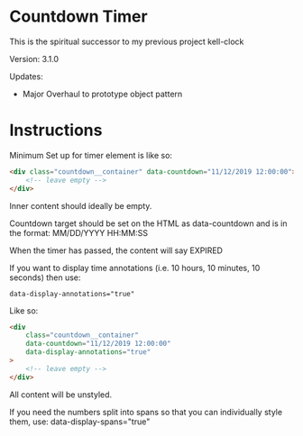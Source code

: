 # Countdown Timer

This is the spiritual successor to my previous project kell-clock

Version: 3.1.0

Updates:

-   Major Overhaul to prototype object pattern

# Instructions

Minimum Set up for timer element is like so:

```html
<div class="countdown__container" data-countdown="11/12/2019 12:00:00">
    <!-- leave empty -->
</div>
```

Inner content should ideally be empty.

Countdown target should be set on the HTML as data-countdown and is in the format:
MM/DD/YYYY HH:MM:SS

When the timer has passed, the content will say EXPIRED

If you want to display time annotations (i.e. 10 hours, 10 minutes, 10 seconds) then use:

```
data-display-annotations="true"
```

Like so:

```html
<div
    class="countdown__container"
    data-countdown="11/12/2019 12:00:00"
    data-display-annotations="true"
>
    <!-- leave empty -->
</div>
```

All content will be unstyled.

If you need the numbers split into spans so that you can individually style them, use:
data-display-spans="true"
